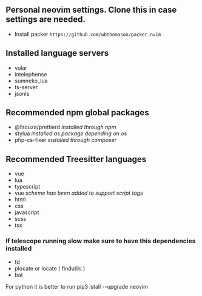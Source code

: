## Personal neovim settings. Clone this in case settings are needed.

-   Install packer
    `https://github.com/wbthomason/packer.nvim`

## Installed language servers

-   volar
-   intelephense
-   sumneko_lua
-   ts-server
-   jsonls

## Recommended npm global packages

-   @fsouza/prettierd _installed through npm_
-   stylua _installed as package depending on os_
-   php-cs-fixer _installed through composer_

## Recommended Treesitter languages

-   vue
-   lua
-   typescript
-   vue _scheme has been added to support script tags_
-   html
-   css
-   javascript
-   scss
-   tsx

### If telescope running slow make sure to have this dependencies installed

-   fd
-   plocate or locate ( findutils )
-   bat

For python it is better to run pip3 istall --upgrade neovim
